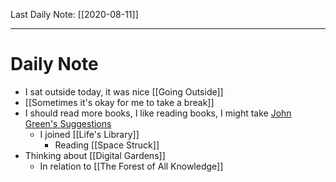  Last Daily Note: [[2020-08-11]]

---
# Daily Note
+ I sat outside today, it was nice [[Going Outside]]
+ [[Sometimes it's okay for me to take a break]]
+  I should read more books, I like reading books, I might take [John Green's Suggestions](https://www.youtube.com/watch?v=WK8W-GkLss0)
	+  I joined [[Life's Library]]
		+  Reading [[Space Struck]]
+ Thinking about [[Digital Gardens]]
	+  In relation to [[The Forest of All Knowledge]]